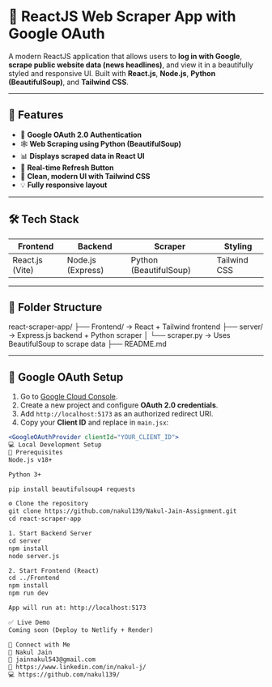 # 📰 ReactJS Web Scraper App with Google OAuth

A modern ReactJS application that allows users to **log in with Google**, **scrape public website data (news headlines)**, and view it in a beautifully styled and responsive UI. Built with **React.js**, **Node.js**, **Python (BeautifulSoup)**, and **Tailwind CSS**.

---

## 🚀 Features

- 🔐 **Google OAuth 2.0 Authentication**
- 🕸️ **Web Scraping using Python (BeautifulSoup)**
- 📊 **Displays scraped data in React UI**
- 🔄 **Real-time Refresh Button**
- 🎨 **Clean, modern UI with Tailwind CSS**
- 💡 **Fully responsive layout**

---

## 🛠️ Tech Stack

| Frontend        | Backend           | Scraper                | Styling      |
| --------------- | ----------------- | ---------------------- | ------------ |
| React.js (Vite) | Node.js (Express) | Python (BeautifulSoup) | Tailwind CSS |

---

## 📂 Folder Structure

react-scraper-app/
├── Frontend/ → React + Tailwind frontend
├── server/ → Express.js backend + Python scraper
│ └── scraper.py → Uses BeautifulSoup to scrape data
├── README.md

---

## 🔐 Google OAuth Setup

1. Go to [Google Cloud Console](https://console.cloud.google.com/).
2. Create a new project and configure **OAuth 2.0 credentials**.
3. Add `http://localhost:5173` as an authorized redirect URI.
4. Copy your **Client ID** and replace in `main.jsx`:

```jsx
<GoogleOAuthProvider clientId="YOUR_CLIENT_ID">
💻 Local Development Setup
🧱 Prerequisites
Node.js v18+

Python 3+

pip install beautifulsoup4 requests

⚙️ Clone the repository
git clone https://github.com/nakul139/Nakul-Jain-Assignment.git
cd react-scraper-app

1. Start Backend Server
cd server
npm install
node server.js

2. Start Frontend (React)
cd ../Frontend
npm install
npm run dev

App will run at: http://localhost:5173

✅ Live Demo
Coming soon (Deploy to Netlify + Render)

🤝 Connect with Me
👤 Nakul Jain
📧 jainnakul543@gmail.com
🔗 https://www.linkedin.com/in/nakul-j/
💻 https://github.com/nakul139/

```
